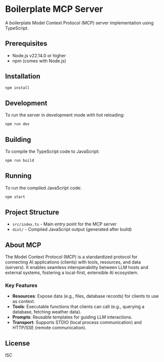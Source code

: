 # Boilerplate MCP Server

A boilerplate Model Context Protocol (MCP) server implementation using TypeScript.

## Prerequisites

- Node.js v22.14.0 or higher
- npm (comes with Node.js)

## Installation

```bash
npm install
```

## Development

To run the server in development mode with hot reloading:

```bash
npm run dev
```

## Building

To compile the TypeScript code to JavaScript:

```bash
npm run build
```

## Running

To run the compiled JavaScript code:

```bash
npm start
```

## Project Structure

- `src/index.ts` - Main entry point for the MCP server
- `dist/` - Compiled JavaScript output (generated after build)

## About MCP

The Model Context Protocol (MCP) is a standardized protocol for connecting AI applications (clients) with tools, resources, and data (servers). It enables seamless interoperability between LLM hosts and external systems, fostering a local-first, extensible AI ecosystem.

### Key Features

- **Resources**: Expose data (e.g., files, database records) for clients to use as context.
- **Tools**: Executable functions that clients can call (e.g., querying a database, fetching weather data).
- **Prompts**: Reusable templates for guiding LLM interactions.
- **Transport**: Supports STDIO (local process communication) and HTTP/SSE (remote communication).

## License

ISC 